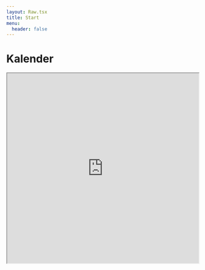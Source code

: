 ```yaml
---
layout: Raw.tsx
title: Start
menu:
  header: false
---
```


<div data-markdown="true">

# Kalender

</div>

<iframe width="100%" height="500" src="https://cloud.ojc-ev.de/apps/calendar/embed/sgsDD9t5j9W2FmQo/dayGridMonth/now"><iframe>
